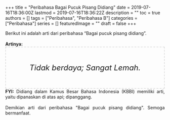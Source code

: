+++
title = "Peribahasa Bagai Pucuk Pisang Didiang"
date = 2019-07-16T18:36:00Z
lastmod = 2019-07-16T18:36:22Z
description = ""
toc = true
authors = []
tags = ["Peribahasa", "Peribahasa B"]
categories = ["Peribahasa"]
series = []
featuredImage = ""
draft = false
+++

<div dir="ltr" style="text-align: left;" trbidi="on"><div style="text-align: justify;">Berikut ini adalah arti dari peribahasa “Bagai pucuk pisang didiang”.</div><br /><div style="text-align: justify;"><b>Artinya:</b></div><div style="border: 2px dashed #ddd; font-size: 24px; height: auto; margin: 0 auto; padding: 50px; text-align: center; width: auto;"><i>Tidak berdaya; Sangat Lemah.</i></div><div style="text-align: justify;"><b>FYI:</b> Didiang dalam Kamus Besar Bahasa Indonesia (KBBI) memiliki arti, yaitu dipanaskan di atas api; dipanggang.<br /><br /></div><div style="text-align: justify;">Demikian arti dari peribahasa "Bagai pucuk pisang didiang". Semoga bermanfaat.</div></div>
